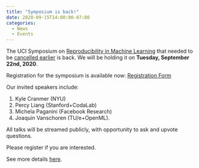 ```yaml
---
title: "Symposium is back!"
date: 2020-09-15T14:00:00-07:00
categories:
  - News
  - Events
---
```


The UCI Symposium on [Reproducibility in Machine Learning](/events/reprod-symposium20) that needed to be [cancelled earlier](/news/events/symposium-postponed-shutdownstem/) is back. We will be holding it on **Tuesday, September 22nd, 2020**.

Registration for the symposium is available now: [Registration Form](https://forms.gle/rBbvVKQr1rRPDGxe9)

Our invited speakers include:

1. Kyle Cranmer (NYU)
2. Percy Liang (Stanford+CodaLab)
3. Michela Paganini (Facebook Research)
4. Joaquin Vanschoren (TU/e+OpenML).

All talks will be streamed publicly, with opportunity to ask and upvote questions.

Please register if you are interested.

See more details [here](/events/reprod-symposium20).